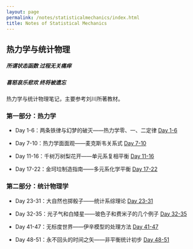 ```yaml
---
layout: page
permalink: /notes/statisticalmechanics/index.html
title: Notes of Statistical Mechanics 
---
```


## 热力学与统计物理

##### 所谓状态函数 过程无关痛痒
##### 喜怒哀乐悲欢 终将被遗忘

热力学与统计物理笔记，主要参考刘川所著教材。

### 第一部分：热力学

- Day 1-6：两条铁律与幻梦的破灭——热力学零、一、二定律 [Day 1-6](https://zeroovector.github.io/notes/statisticalmechaics_pdf/tdsm_day1-6.pdf)

- Day 7-10：热力学面面观——麦克斯韦关系式 [Day 7-10](https://zeroovector.github.io/notes/statisticalmechaics_pdf/tdsm_day7-10.pdf)

- Day 11-16：千树万树梨花开——单元系复相平衡 [Day 11-16](https://zeroovector.github.io/notes/statisticalmechaics_pdf/tdsm_day11-16.pdf)

- Day 17-22：金坷垃制造指南——多元系化学平衡 [Day 17-22](https://zeroovector.github.io/notes/statisticalmechaics_pdf/tdsm_day17-22.pdf)

### 第二部分：统计物理学

- Day 23-31：大自然也掷骰子——统计系综理论  [Day 23-31](https://zeroovector.github.io/notes/statisticalmechaics_pdf/tdsm_day23-31.pdf)

- Day 32-35：光子气和白矮星——玻色子和费米子的几个例子  [Day 32-35](https://zeroovector.github.io/notes/statisticalmechaics_pdf/tdsm_day32-35.pdf)

- Day 41-47：无标度世界——伊辛模型的处理方法  [Day 41-47](https://zeroovector.github.io/notes/statisticalmechaics_pdf/tdsm_day41-47.pdf)

- Day 48-51：永不回头的时间之矢——非平衡统计初步  [Day 48-51](https://zeroovector.github.io/notes/statisticalmechaics_pdf/tdsm_day48-51.pdf)